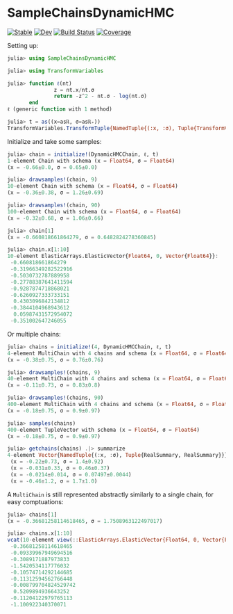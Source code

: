 # SampleChainsDynamicHMC

[![Stable](https://img.shields.io/badge/docs-stable-blue.svg)](https://cscherrer.github.io/SampleChainsDynamicHMC.jl/stable)
[![Dev](https://img.shields.io/badge/docs-dev-blue.svg)](https://cscherrer.github.io/SampleChainsDynamicHMC.jl/dev)
[![Build Status](https://github.com/cscherrer/SampleChainsDynamicHMC.jl/workflows/CI/badge.svg)](https://github.com/cscherrer/SampleChainsDynamicHMC.jl/actions)
[![Coverage](https://codecov.io/gh/cscherrer/SampleChainsDynamicHMC.jl/branch/master/graph/badge.svg)](https://codecov.io/gh/cscherrer/SampleChainsDynamicHMC.jl)

Setting up:
```julia
julia> using SampleChainsDynamicHMC

julia> using TransformVariables

julia> function ℓ(nt)
               z = nt.x/nt.σ
               return -z^2 - nt.σ - log(nt.σ)
       end
ℓ (generic function with 1 method)

julia> t = as((x=asℝ, σ=asℝ₊))
TransformVariables.TransformTuple{NamedTuple{(:x, :σ), Tuple{TransformVariables.Identity, TransformVariables.ShiftedExp{true, Float64}}}}((x = asℝ, σ = asℝ₊), 2)
```

Initialize and take some samples:
```julia
julia> chain = initialize!(DynamicHMCChain, ℓ, t)
1-element Chain with schema (x = Float64, σ = Float64)
(x = -0.66±0.0, σ = 0.65±0.0)

julia> drawsamples!(chain, 9)
10-element Chain with schema (x = Float64, σ = Float64)
(x = -0.36±0.38, σ = 1.26±0.69)

julia> drawsamples!(chain, 90)
100-element Chain with schema (x = Float64, σ = Float64)
(x = -0.32±0.68, σ = 1.06±0.66)

julia> chain[1]
(x = -0.660818661864279, σ = 0.6482824278360845)

julia> chain.x[1:10]
10-element ElasticArrays.ElasticVector{Float64, 0, Vector{Float64}}:
 -0.660818661864279
 -0.31966349282522916
 -0.5030732787889958
 -0.27788387641411594
 -0.9287874718868021
 -0.6260927333733151
  0.4303096842134812
 -0.3844104968943612
  0.05987431572954072
 -0.351002647246055
```

Or multiple chains:

```julia
julia> chains = initialize!(4, DynamicHMCChain, ℓ, t)
4-element MultiChain with 4 chains and schema (x = Float64, σ = Float64)
(x = -0.38±0.75, σ = 0.76±0.76)

julia> drawsamples!(chains, 9)
40-element MultiChain with 4 chains and schema (x = Float64, σ = Float64)
(x = -0.11±0.73, σ = 0.83±0.8)

julia> drawsamples!(chains, 90)
400-element MultiChain with 4 chains and schema (x = Float64, σ = Float64)
(x = -0.18±0.75, σ = 0.9±0.97)

julia> samples(chains)
400-element TupleVector with schema (x = Float64, σ = Float64)
(x = -0.18±0.75, σ = 0.9±0.97)

julia> getchains(chains) .|> summarize
4-element Vector{NamedTuple{(:x, :σ), Tuple{RealSummary, RealSummary}}}:
 (x = -0.22±0.73, σ = 1.4±0.92)
 (x = -0.031±0.33, σ = 0.46±0.37)
 (x = -0.0214±0.014, σ = 0.07497±0.0044)
 (x = -0.46±1.2, σ = 1.7±1.0)
```

A `MultiChain` is still represented abstractly similarly to a single chain, for easy comptuations:
```julia
julia> chains[1]
(x = -0.36681258114618465, σ = 1.7508963122497017)

julia> chains.x[1:10]
vcat(10-element view(::ElasticArrays.ElasticVector{Float64, 0, Vector{Float64}}, 1:10) with eltype Float64, 0-element view(::ElasticArrays.ElasticVector{Float64, 0, Vector{Float64}}, 1:0) with eltype Float64, 0-element view(::ElasticArrays.ElasticVector{Float64, 0, Vector{Float64}}, 1:0) with eltype Float64, 0-element view(::ElasticArrays.ElasticVector{Float64, 0, Vector{Float64}}, 1:0) with eltype Float64):
 -0.36681258114618465
 -0.09339967949694516
 -0.3089171887973833
 -1.5420534117776032
 -0.10574714292144685
 -0.11312594562766448
 -0.008799704824529742
  0.5209894936643252
 -0.11204122979765113
 -1.100922340370071
 ```
